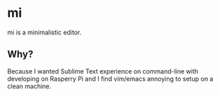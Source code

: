 # mi
mi is a minimalistic editor.

## Why?

Because I wanted Sublime Text experience on command-line with developing on
Rasperry Pi and I find vim/emacs annoying to setup on a clean machine.
